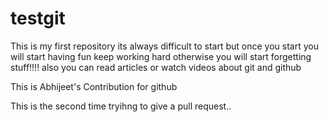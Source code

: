 # testgit
This is my first repository
its always difficult to start
but once you start you will start having fun
keep working hard otherwise you will start forgetting stuff!!!!
also you can read articles or watch videos about git and github

This is Abhijeet's Contribution for github 

This is the second time tryihng to give a pull request..
